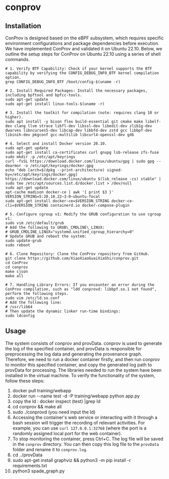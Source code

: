 # conprov

## Installation
ConProv is designed based on the eBPF subsystem, which requires specific environment configurations and package dependencies before execution. We have implemented ConProv and validated it on Ubuntu 22.10. Below, we outline the setup steps for ConProv on Ubuntu 22.10 using a series of shell commands.
```shell
# 1. Verify BTF Capability: Check if your kernel supports the BTF capability by verifying the CONFIG_DEBUG_INFO_BTF kernel compilation option.
grep CONFIG_DEBUG_INFO_BTF /boot/config-$(uname -r)

# 2. Install Required Packages: Install the necessary packages, including bpftool and bpfcc-tools.
sudo apt-get update
sudo apt-get install linux-tools-$(uname -r)

# 3. Install the toolkit for compilation (note: requires clang 10 or higher).
sudo apt install -y bison flex build-essential git cmake make libelf-dev clang llvm strace libfl-dev libssl-dev libedit-dev zlib1g-dev dwarves libncurses5-dev libcap-dev libbfd-dev zstd gcc libbpf-dev libinih-dev pkgconf gcc-multilib libcurl4-openssl-dev gdb

# 4. Select and install Docker version 20.10.
sudo apt-get update
sudo apt-get install ca-certificates curl gnupg lsb-release zfs-fuse 
sudo mkdir -p /etc/apt/keyrings
curl -fsSL https://download.docker.com/linux/ubuntu/gpg | sudo gpg --dearmor -o /etc/apt/keyrings/docker.gpg
echo "deb [arch=$(dpkg --print-architecture) signed-by=/etc/apt/keyrings/docker.gpg] https://download.docker.com/linux/ubuntu $(lsb_release -cs) stable" | sudo tee /etc/apt/sources.list.d/docker.list > /dev/null
sudo apt-get update
apt-cache madison docker-ce | awk '{ print $3 }'
VERSION_STRING=5:20.10.22~3-0~ubuntu-focal
sudo apt-get install docker-ce=$VERSION_STRING docker-ce-cli=$VERSION_STRING containerd.io docker-compose-plugin

# 5. Configure cgroup v1: Modify the GRUB configuration to use cgroup v1:
sudo vim /etc/default/grub
# Add the following to GRUB\_CMDLINE\_LINUX:
# GRUB_CMDLINE_LINUX="systemd.unified_cgroup_hierarchy=0"
# Update GRUB and reboot the system:
sudo update-grub
sudo reboot

# 6. Clone Repository: Clone the ConProv repository from GitHub.
git clone https://github.com/XiaoXiaoGuaiXiaShi/conprov.git
cd ConProv
cd conprov
make cjson
make all

# 7. Handling Library Errors: If you encounter an error during the ConProv compilation, such as "ldd conprovd: libbpf.so.1 not found", perform the following steps.
sudo vim /etc/ld.so.conf
# Add the following line:
# /usr/lib64
# Then update the dynamic linker run-time bindings:
sudo ldconfig
```

## Usage
The system consists of conprov and provData. conprov is used to generate the log of the specified container, and provData is responsible for preprocessing the log data and generating the provenance graph. Therefore, we need to run a docker container firstly, and then run conprov to monitor this specified container, and copy the generated log path to provData for processing. The libraries needed to run the system have been installed in the virtual machine. To verify the functionality of the system, follow these steps:

1. docker pull training/webapp
2. docker run --name test -d -P training/webapp python app.py
3. copy the Id : docker inspect (test) |grep Id
4. cd conprov && make all
5. sudo ./conprovd (you need input the Id)
6. Accessing the container's web service or interacting with it through a bash session will trigger the recording of relevant activities. For example, you can use `curl 127.0.0.1:32768` (where the port is a randomly assigned local port for the web container). 
7. To stop monitoring the container, press Ctrl+C. The log file will be saved in the `conprov` directory. You can then copy this log file to the `provData` folder and rename it to `conprov.log`.
6. cd ../provData
7. sudo apt-get install graphviz && python3 -m pip install -r requirements.txt
8. python3 spade_graph.py
